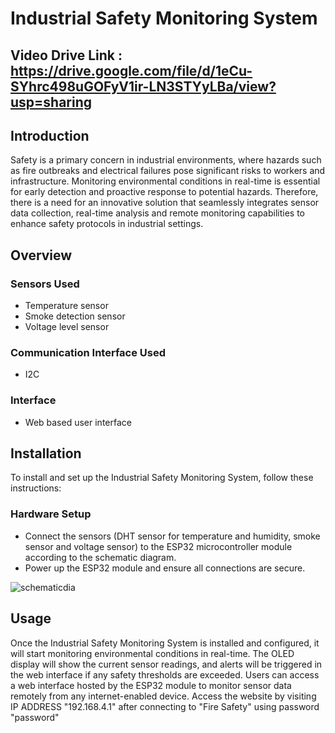 # Industrial Safety Monitoring System

## Video Drive Link : https://drive.google.com/file/d/1eCu-SYhrc498uGOFyV1ir-LN3STYyLBa/view?usp=sharing

## Introduction
Safety is a primary concern in industrial environments, where hazards such as fire outbreaks and electrical failures pose significant risks to workers and infrastructure. Monitoring environmental conditions in real-time is essential for early detection and proactive response to potential hazards. Therefore, there is a need for an innovative solution that seamlessly integrates sensor data collection, real-time analysis and remote monitoring capabilities to enhance safety protocols in industrial settings.

## Overview
### Sensors Used
- Temperature sensor
- Smoke detection sensor
- Voltage level sensor

### Communication Interface Used
- I2C

### Interface
- Web based user interface

## Installation
To install and set up the Industrial Safety Monitoring System, follow these instructions:

### Hardware Setup
- Connect the sensors (DHT sensor for temperature and humidity, smoke sensor and voltage sensor) to the ESP32 microcontroller module according to the schematic diagram.
- Power up the ESP32 module and ensure all connections are secure.

![schematicdia](https://github.com/SwethaatGH/industrialsafetyembedded/assets/98175379/9faa389c-2fd6-437d-9c02-314a751b70b4)

## Usage
Once the Industrial Safety Monitoring System is installed and configured, it will start monitoring environmental conditions in real-time. The OLED display will show the current sensor readings, and alerts will be triggered in the web interface if any safety thresholds are exceeded. Users can access a web interface hosted by the ESP32 module to monitor sensor data remotely from any internet-enabled device.
Access the website by visiting IP ADDRESS "192.168.4.1" after connecting to "Fire Safety" using password "password"

